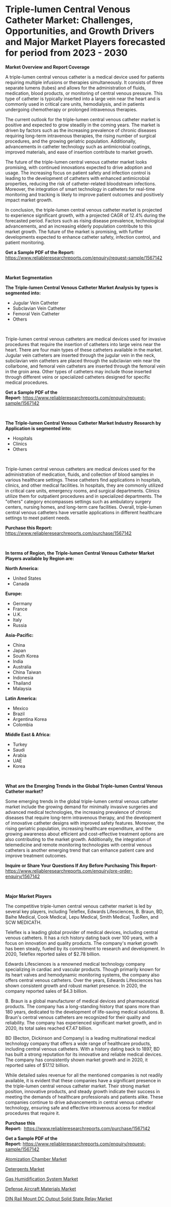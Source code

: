 <p><h1>Triple-lumen Central Venous Catheter Market: Challenges, Opportunities, and Growth Drivers and Major Market Players forecasted for period from 2023 - 2030</h1></p><p><strong>Market Overview and Report Coverage</strong></p>
<p><p>A triple-lumen central venous catheter is a medical device used for patients requiring multiple infusions or therapies simultaneously. It consists of three separate lumens (tubes) and allows for the administration of fluids, medication, blood products, or monitoring of central venous pressure. This type of catheter is typically inserted into a large vein near the heart and is commonly used in critical care units, hemodialysis, and in patients undergoing chemotherapy or prolonged intravenous therapies.</p><p>The current outlook for the triple-lumen central venous catheter market is positive and expected to grow steadily in the coming years. The market is driven by factors such as the increasing prevalence of chronic diseases requiring long-term intravenous therapies, the rising number of surgical procedures, and the growing geriatric population. Additionally, advancements in catheter technology such as antimicrobial coatings, improved materials, and ease of insertion contribute to market growth.</p><p>The future of the triple-lumen central venous catheter market looks promising, with continued innovations expected to drive adoption and usage. The increasing focus on patient safety and infection control is leading to the development of catheters with enhanced antimicrobial properties, reducing the risk of catheter-related bloodstream infections. Moreover, the integration of smart technology in catheters for real-time monitoring and tracking is likely to improve patient outcomes and positively impact market growth.</p><p>In conclusion, the triple-lumen central venous catheter market is projected to experience significant growth, with a projected CAGR of 12.4% during the forecasted period. Factors such as rising disease prevalence, technological advancements, and an increasing elderly population contribute to this market growth. The future of the market is promising, with further developments expected to enhance catheter safety, infection control, and patient monitoring.</p></p>
<p><strong>Get a Sample PDF of the Report:</strong> <a href="https://www.reliableresearchreports.com/enquiry/request-sample/1567142">https://www.reliableresearchreports.com/enquiry/request-sample/1567142</a></p>
<p>&nbsp;</p>
<p><strong>Market Segmentation</strong></p>
<p><strong>The Triple-lumen Central Venous Catheter Market Analysis by types is segmented into:</strong></p>
<p><ul><li>Jugular Vein Catheter</li><li>Subclavian Vein Catheter</li><li>Femoral Vein Catheter</li><li>Others</li></ul></p>
<p>&nbsp;</p>
<p><p>Triple-lumen central venous catheters are medical devices used for invasive procedures that require the insertion of catheters into large veins near the heart. There are four main types of these catheters available in the market. Jugular vein catheters are inserted through the jugular vein in the neck, subclavian vein catheters are placed through the subclavian vein near the collarbone, and femoral vein catheters are inserted through the femoral vein in the groin area. Other types of catheters may include those inserted through different veins or specialized catheters designed for specific medical procedures.</p></p>
<p><strong>Get a Sample PDF of the Report:</strong>&nbsp;<a href="https://www.reliableresearchreports.com/enquiry/request-sample/1567142">https://www.reliableresearchreports.com/enquiry/request-sample/1567142</a></p>
<p>&nbsp;</p>
<p><strong>The Triple-lumen Central Venous Catheter Market Industry Research by Application is segmented into:</strong></p>
<p><ul><li>Hospitals</li><li>Clinics</li><li>Others</li></ul></p>
<p>&nbsp;</p>
<p><p>Triple-lumen central venous catheters are medical devices used for the administration of medication, fluids, and collection of blood samples in various healthcare settings. These catheters find applications in hospitals, clinics, and other medical facilities. In hospitals, they are commonly utilized in critical care units, emergency rooms, and surgical departments. Clinics utilize them for outpatient procedures and in specialized departments. The "others" category encompasses settings such as ambulatory surgery centers, nursing homes, and long-term care facilities. Overall, triple-lumen central venous catheters have versatile applications in different healthcare settings to meet patient needs.</p></p>
<p><strong>Purchase this Report:</strong>&nbsp; <a href="https://www.reliableresearchreports.com/purchase/1567142">https://www.reliableresearchreports.com/purchase/1567142</a></p>
<p>&nbsp;</p>
<p><strong>In terms of Region, the Triple-lumen Central Venous Catheter Market Players available by Region are:</strong></p>
<p>
    <p> <strong> North America: </strong>
        <ul>
            <li>United States</li>
            <li>Canada</li>
        </ul>
        </p> 
    <p> <strong> Europe: </strong>
        <ul>
            <li>Germany</li>
            <li>France</li>
            <li>U.K.</li>
            <li>Italy</li>
            <li>Russia</li>
        </ul>
        </p> 
    <p> <strong> Asia-Pacific: </strong>
        <ul>
            <li>China</li>
            <li>Japan</li>
            <li>South Korea</li>
            <li>India</li>
            <li>Australia</li>
            <li>China Taiwan</li>
            <li>Indonesia</li>
            <li>Thailand</li>
            <li>Malaysia</li>
        </ul>
        </p> 
    <p> <strong> Latin America: </strong>
        <ul>
            <li>Mexico</li>
            <li>Brazil</li>
            <li>Argentina Korea</li>
            <li>Colombia</li>
        </ul>
        </p> 
    <p> <strong> Middle East & Africa: </strong>
        <ul>
            <li>Turkey</li>
            <li>Saudi</li>
            <li>Arabia</li>
            <li>UAE</li>
            <li>Korea</li>
        </ul>
    </p>
    </p>
<p>&nbsp;</p>
<p><strong>What are the Emerging Trends in the Global Triple-lumen Central Venous Catheter market?</strong></p>
<p><p>Some emerging trends in the global triple-lumen central venous catheter market include the growing demand for minimally invasive surgeries and advanced medical technologies, the increasing prevalence of chronic diseases that require long-term intravenous therapy, and the development of innovative catheter designs with improved safety features. Moreover, the rising geriatric population, increasing healthcare expenditure, and the growing awareness about efficient and cost-effective treatment options are also contributing to the market growth. Additionally, the integration of telemedicine and remote monitoring technologies with central venous catheters is another emerging trend that can enhance patient care and improve treatment outcomes.</p></p>
<p><strong>Inquire or Share Your Questions If Any Before Purchasing This Report</strong>- <a href="https://www.reliableresearchreports.com/enquiry/pre-order-enquiry/1567142">https://www.reliableresearchreports.com/enquiry/pre-order-enquiry/1567142</a></p>
<p>&nbsp;</p>
<p><strong>Major Market Players</strong></p>
<p><p>The competitive triple-lumen central venous catheter market is led by several key players, including Teleflex, Edwards Lifesciences, B. Braun, BD, Baihe Medical, Cook Medical, Lepu Medical, Smith Medical, TuoRen, and SCW MEDICATH.</p><p>Teleflex is a leading global provider of medical devices, including central venous catheters. It has a rich history dating back over 100 years, with a focus on innovation and quality products. The company's market growth has been steady, fueled by its commitment to research and development. In 2020, Teleflex reported sales of $2.78 billion.</p><p>Edwards Lifesciences is a renowned medical technology company specializing in cardiac and vascular products. Though primarily known for its heart valves and hemodynamic monitoring systems, the company also offers central venous catheters. Over the years, Edwards Lifesciences has shown consistent growth and robust market presence. In 2020, the company reported sales of $4.3 billion.</p><p>B. Braun is a global manufacturer of medical devices and pharmaceutical products. The company has a long-standing history that spans more than 180 years, dedicated to the development of life-saving medical solutions. B. Braun's central venous catheters are recognized for their quality and reliability. The company has experienced significant market growth, and in 2020, its total sales reached €7.47 billion.</p><p>BD (Becton, Dickinson and Company) is a leading multinational medical technology company that offers a wide range of healthcare products, including central venous catheters. With a history dating back to 1897, BD has built a strong reputation for its innovative and reliable medical devices. The company has consistently shown market growth and in 2020, it reported sales of $17.12 billion.</p><p>While detailed sales revenue for all the mentioned companies is not readily available, it is evident that these companies have a significant presence in the triple-lumen central venous catheter market. Their strong market position, innovative products, and steady growth indicate their success in meeting the demands of healthcare professionals and patients alike. These companies continue to drive advancements in central venous catheter technology, ensuring safe and effective intravenous access for medical procedures that require it.</p></p>
<p><strong>Purchase this Report:</strong>&nbsp;&nbsp;<a href="https://www.reliableresearchreports.com/purchase/1567142">https://www.reliableresearchreports.com/purchase/1567142</a></p>
<p></p>
<p><strong>Get a Sample PDF of the Report:</strong>&nbsp;<a href="https://www.reliableresearchreports.com/enquiry/request-sample/1567142">https://www.reliableresearchreports.com/enquiry/request-sample/1567142</a></p>
<p><p><a href="https://www.linkedin.com/pulse/atomization-chamber-market-research-report-provides-thorough-itz5c/">Atomization Chamber Market</a></p><p><a href="https://medium.com/@enosstark1905/detergents-market-size-growth-forecast-2023-2030-e60fb8f07b44">Detergents Market</a></p><p><a href="https://www.linkedin.com/pulse/gas-humidification-system-market-size-growth-forecast-x07ec/">Gas Humidification System Market</a></p><p><a href="https://medium.com/@bartlakin/defense-aircraft-materials-market-size-growth-forecast-2023-2030-6f32bb879089">Defense Aircraft Materials Market</a></p><p><a href="https://www.linkedin.com/pulse/din-rail-mount-dc-output-solid-state-relay-market-share-amp-new-8sh4e/">DIN Rail Mount DC Output Solid State Relay Market</a></p></p>